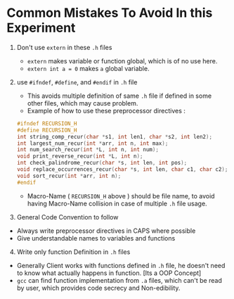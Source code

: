 # Common Mistakes To Avoid In this Experiment

1. Don't use `extern` in these `.h` files

    - `extern` makes variable or function global, which is of no use here.
    - `extern int a = 0` makes `a` global variable.

2. use `#ifndef`, `#define`, and `#endif` in `.h` file

    - This avoids multiple definition of same `.h` file if defined in some other files, which may cause problem.
    - Example of how to use these preprocessor directives :

    ```c
    #ifndef RECURSION_H
    #define RECURSION_H
    int string_comp_recur(char *s1, int len1, char *s2, int len2);
    int largest_num_recur(int *arr, int n, int max);
    int num_search_recur(int *L, int n, int num);
    void print_reverse_recur(int *L, int n);
    int check_palindrome_recur(char *s, int len, int pos);
    void replace_occurrences_recur(char *s, int len, char c1, char c2);
    void sort_recur(int *arr, int n);
    #endif
    ```

    - Macro-Name ( `RECURSION_H` above ) should be file name, to avoid having Macro-Name collision in case of multiple `.h` file usage.

3. General Code Convention to follow

-   Always write preprocessor directives in CAPS where possible
-   Give understandable names to variables and functions

4. Write only function Definition in `.h` files
-   Generally Client works with functions defined in `.h` file, he doesn't need to know what actually happens in function. [Its a OOP Concept]
-   `gcc` can find function implementation from `.a` files, which can't be read by user, which provides code secrecy and Non-edibility.